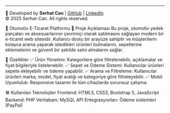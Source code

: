 ---
🚀 Developed by **Serhat Can** | [GitHub](https://github.com/ByDolor) | [LinkedIn](www.linkedin.com/in/serhat-can)  
© 2025 Serhat-Can. All rights reserved.


🚗 Otomotiv E-Ticaret Platformu
📌 Proje Açıklaması
Bu proje, otomotiv yedek parçaları ve aksesuarlarının çevrimiçi olarak satılmasını sağlayan modern bir e-ticaret web sitesidir. Kullanıcı dostu bir arayüze sahiptir ve müşterilerin kolayca arama yaparak istedikleri ürünleri bulmalarını,
sepetlerine eklemelerini ve güvenli bir şekilde satın almalarını sağlar.

🎯 Özellikler
✅ Ürün Yönetimi: Kategorilere göre filtrelenebilir, açıklamalar ve fiyat bilgileriyle listelenebilir.
✅ Sepet ve Ödeme Sistemi: Kullanıcılar ürünleri sepete ekleyebilir ve ödeme yapabilir.
✅ Arama ve Filtreleme: Kullanıcılar ürünleri marka, model, fiyat aralığı ve kategoriye göre filtreleyebilir.
✅ Mobil Uyumluluk: Responsive tasarım ile tüm cihazlarda sorunsuz çalışma.

🛠 Kullanılan Teknolojiler
Frontend: HTML5, CSS3, Bootstrap 5, JavaScript
Backend: PHP
Veritabanı: MySQL
API Entegrasyonları: Ödeme sistemleri (PayPal)

